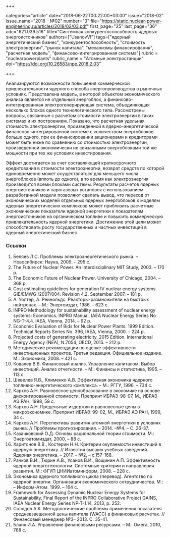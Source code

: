 +++

categories="article"
date="2018-06-22T00:22:00+03:00"
issue="2018-02"
issue_name="2018 - №02"
number="3"
file="https://static.nuclear-power-engineering.ru/articles/2018/02/03.pdf"
first_page="25"
last_page="36"
udc="621.039.516"
title="Системная конкурентоспособность ядерных энергоисточников"
authors=["UsanovVI"]
tags=["ядерный энергетический бизнес", "конкурентоспособность", "стоимость электроэнергии", "рынок капитала", "механизмы финансирования", "расчетная модель", "финансово-интегрированная система"]
rubric = "nuclearpowerplants"
rubric_name = "Атомные электростанции"
doi="https://doi.org/10.26583/npe.2018.2.03"

+++

Анализируются возможности повышения коммерческой привлекательности ядерного способа энергопроизводства в рыночных условиях. Представлена модель, в которой объектом экономического анализа является не отдельный энергоблок, а финансово-интегрированная электрогенерирующая система, объединяющая несколько блоков одного технологического типа. Рассмотрены вопросы, связанные с расчетом стоимости электроэнергии в таких системах и их построением. Показано, что расчетная удельная стоимость электроэнергии, произведенной в ядерно-энергетической финансово-интегрированной системе с количеством энергоблоков больше одного, при ее финансировании акционерами и кредиторами может быть ниже по сравнению со стоимостью электроэнергии, произведенной экономически не связанными энергоблоками той же мощности при тех же условиях инвестирования.

Эффект достигается за счет составляющей краткосрочного кредитования в стоимости электроэнергии, возврат средств по которой единовременно может осуществляться для меньшего числа энергоблоков (вплоть до одного), в то время как электроэнергия производится всеми блоками системы. Результаты расчетов ядерных энергоисточников и парогазовых установок с использованием разработанной модели позволяют сделать вывод, что переход от экономических моделей отдельных ядерных энергоблоков к моделям ядерных энергетических комплексов может приблизить расчетные экономические показатели ядерной энергетики к показателям энергоисточников на органическом топливе и повысить коммерческую привлекательность ядерной энергетики. Достижение этой цели может способствовать росту государственных и частных инвестиций в ядерный энергетический бизнес.


### Ссылки

1. Беляев Л.С. Проблемы электроэнергетического рынка. – Новосибирск: Наука, 2009. – 295 с.
2. The Future of Nuclear Power. An Interdisciplinary MIT Study, 2003. – 170 p.
3. The Economic Future of Nuclear Power. University of Chicago, 2004. – 368 p.
4. Cost estimating guidelines for generation IV nuсlеar enеrgy systems. GIЕ/EMWG /2007/004. Revision 4.2. September 2007. – 181 p.
5. А. Уолтер, А. Рейнольдс. Реакторы-размножители на быстрых нейтронах. – М.: Энергоиздат, 1986. – 623 с.
6. INPRO Methodology for sustainability assessment of nuclear energy systems: Economics. INPRO Manual. IAEA Nuclear Energy Series No NG-T-4.4. IAEA, Vienna, 2014. – 92 p.
7. Есonomiс Еvaluation of Bids for Nuсlear Power Plants. 1999 Edition. Teсhniсal Reports Series No. 396, IAЕА, Vienna, 2000. – 224 p.
8. Projected costs of generating electricity, 2015 Edition. International Energy Agency (NEA), N.7054, OECD, 2015. – 212 р.
9. Методические рекомендации по оценке эффективности инвестиционных проектов. Третья редакция. Официальное издание. М.: Экономика, 2008. – 421 с.
10. Ковалев В.В. Финансовый анализ. Управление капиталом. Выбор инвестиций. Анализ отчетности. – М.: Финансы и статистика, 1995. – 113 с.
11. Шевелев Я.В., Клименко А.В. Эффективная экономика ядерного топливно-энергетического комплекса. – М.: РГГУ, 1996. – 734 с.
12. Кархов А.Н. Равновесное ценообразование в экономике на основе дисконтированной стоимости. Препринт ИБРАЭ-98-07, М., ИБРАЭ АЭ РАН, 1998, 59 с.
13. Кархов А.Н. Предельные издержки и равновесные цены в микроэкономике. Препринт ИБРАЭ-99-02, М., ИБРАЭ АЭ РАН, 1999, 34 с.
14. Кархов А.Н. Перспективы развития атомной энергетики в условиях рынка. // Проблемы прогнозирования. – 2014. –№4. – С. 26-37.
15. Казачковский О.Д. Основы рациональной теории стоимости. М.: Энергоатомиздат, 2000, – 88 с.
16. Харитонов В.В., Костерин Н.Н. Критерии окупаемости инвестиций в ядерную энергетику. // Известия высших учебных заведений. Ядерная энергетика. – 2017. – №2, – с.157-168.
17. Рачков В.И., Тюрин А.В., Усанов В.И., Вощинин А.П. Эффективность ядерной энерготехнологии. Системные критерии и направления развития. М.: ФГУП ЦНИИатоминформ, 2008. – 228 с.
18. Экономика ядерного топливного цикла (перевод). Агентство по ядерной энергии. Организация экономического сотрудничества. М.: – Информ-Атом. 1999. – 164 с.
19. Framework for Assessing Dynamic Nuclear Energy Systems for Sustainability, Final Report of the INPRO Collaborative Project GAINS, IAEA Nuclear Energy Series NP-T-1.14, 2013, p. 252.
20. Солодов А.К. Методологические проблемы применения показателя средневзвешенной цены капитала (WACC) в финансовых расчетах. // Финансовый менеджер №3– 2013. С. 35-41.
21. Бланк И.А. Управление финансовыми ресурсами. – М.: Омега, 2010, 768 с.